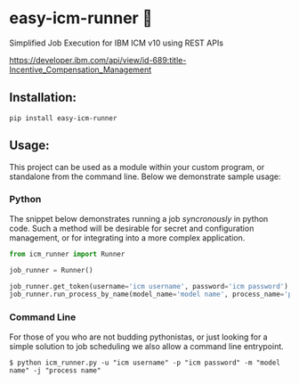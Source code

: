 # easy-icm-runner :rocket:
Simplified Job Execution for IBM ICM v10 using REST APIs

https://developer.ibm.com/api/view/id-689:title-Incentive_Compensation_Management

## Installation:
```
pip install easy-icm-runner
```

## Usage:
This project can be used as a module within your custom program, or standalone from the command line.  Below we demonstrate sample usage:

### Python

The snippet below demonstrates running a job _syncronously_ in python code.  Such a method will be desirable for secret and configuration management, or for integrating into a more complex application.
```python
from icm_runner import Runner

job_runner = Runner()

job_runner.get_token(username='icm username', password='icm password')
job_runner.run_process_by_name(model_name='model name', process_name='process name',follow=True)
```

### Command Line
For those of you who are not budding pythonistas, or just looking for a simple solution to job scheduling we also allow a command line entrypoint.   
```text
$ python icm_runner.py -u "icm username" -p "icm password" -m "model name" -j "process name"
```
